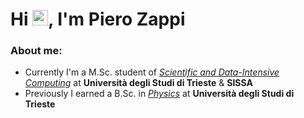 # Hi <img src="https://raw.githubusercontent.com/MartinHeinz/MartinHeinz/master/wave.gif" width="25">, I'm Piero Zappi #

### About me: ###

- Currently I'm a M.Sc. student of [*Scientific and Data-Intensive Computing*](https://sdic.units.it/) at **Università degli Studi di Trieste** & **SISSA**
- Previously I earned a B.Sc. in [*Physics*](https://df.units.it/) at **Università degli Studi di Trieste**
